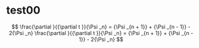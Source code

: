 # test00
$$
\frac{\partial }{{\partial t }}{\Psi _n} = {\Psi _{n + 1}} + {\Psi _{n - 1}} - 2{\Psi _n}
\frac{\partial }{{\partial t }}{\Psi _n} = {\Psi _{n + 1}} + {\Psi _{n - 1}} - 2{\Psi _n}
$$
